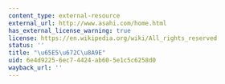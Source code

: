 ```yaml
---
content_type: external-resource
external_url: http://www.asahi.com/home.html
has_external_license_warning: true
license: https://en.wikipedia.org/wiki/All_rights_reserved
status: ''
title: "\u65E5\u672C\u8A9E"
uid: 6e4d9225-6ec7-4424-ab60-5e1c5c6258d0
wayback_url: ''
---
```

